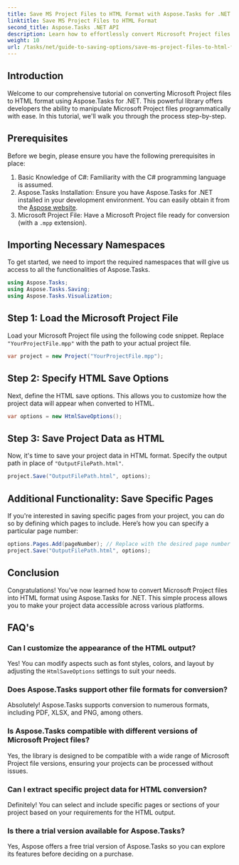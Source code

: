 ```yaml
---
title: Save MS Project Files to HTML Format with Aspose.Tasks for .NET
linktitle: Save MS Project Files to HTML Format
second_title: Aspose.Tasks .NET API
description: Learn how to effortlessly convert Microsoft Project files (.mpp) into HTML format using Aspose.Tasks for .NET. This comprehensive tutorial provides step-by-step instructions, including how to load project files, customize HTML output, and save specific pages.
weight: 10
url: /tasks/net/guide-to-saving-options/save-ms-project-files-to-html-format/
---
```

## Introduction

Welcome to our comprehensive tutorial on converting Microsoft Project files to HTML format using Aspose.Tasks for .NET. This powerful library offers developers the ability to manipulate Microsoft Project files programmatically with ease. In this tutorial, we'll walk you through the process step-by-step.

## Prerequisites

Before we begin, please ensure you have the following prerequisites in place:

1. Basic Knowledge of C#: Familiarity with the C# programming language is assumed.
2. Aspose.Tasks Installation: Ensure you have Aspose.Tasks for .NET installed in your development environment. You can easily obtain it from the [Aspose website](https://www.aspose.com).
3. Microsoft Project File: Have a Microsoft Project file ready for conversion (with a `.mpp` extension).

## Importing Necessary Namespaces

To get started, we need to import the required namespaces that will give us access to all the functionalities of Aspose.Tasks.

```csharp
using Aspose.Tasks;
using Aspose.Tasks.Saving;
using Aspose.Tasks.Visualization;
```

## Step 1: Load the Microsoft Project File

Load your Microsoft Project file using the following code snippet. Replace `"YourProjectFile.mpp"` with the path to your actual project file.

```csharp
var project = new Project("YourProjectFile.mpp");
```

## Step 2: Specify HTML Save Options

Next, define the HTML save options. This allows you to customize how the project data will appear when converted to HTML.

```csharp
var options = new HtmlSaveOptions();
```

## Step 3: Save Project Data as HTML

Now, it's time to save your project data in HTML format. Specify the output path in place of `"OutputFilePath.html"`.

```csharp
project.Save("OutputFilePath.html", options);
```

## Additional Functionality: Save Specific Pages

If you're interested in saving specific pages from your project, you can do so by defining which pages to include. Here’s how you can specify a particular page number:

```csharp
options.Pages.Add(pageNumber); // Replace with the desired page number
project.Save("OutputFilePath.html", options);
```

## Conclusion

Congratulations! You've now learned how to convert Microsoft Project files into HTML format using Aspose.Tasks for .NET. This simple process allows you to make your project data accessible across various platforms.

## FAQ's

### Can I customize the appearance of the HTML output?
Yes! You can modify aspects such as font styles, colors, and layout by adjusting the `HtmlSaveOptions` settings to suit your needs.

### Does Aspose.Tasks support other file formats for conversion?
Absolutely! Aspose.Tasks supports conversion to numerous formats, including PDF, XLSX, and PNG, among others.

### Is Aspose.Tasks compatible with different versions of Microsoft Project files?
Yes, the library is designed to be compatible with a wide range of Microsoft Project file versions, ensuring your projects can be processed without issues.

### Can I extract specific project data for HTML conversion?
Definitely! You can select and include specific pages or sections of your project based on your requirements for the HTML output.

### Is there a trial version available for Aspose.Tasks?
Yes, Aspose offers a free trial version of Aspose.Tasks so you can explore its features before deciding on a purchase.
